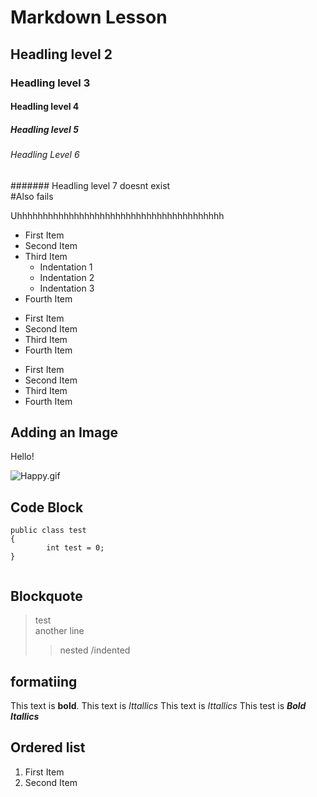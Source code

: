 # Markdown Lesson
## Headling level 2
### Headling level 3
#### Headling level 4
##### Headling level 5
###### Headling Level 6
####### Headling level 7 doesnt exist \
#Also fails

Uhhhhhhhhhhhhhhhhhhhhhhhhhhhhhhhhhhhhhhhh


- First Item
- Second Item
- Third Item
	- Indentation 1
	- Indentation 2
	- Indentation 3
- Fourth Item

* First Item
* Second Item
* Third Item
* Fourth Item

+ First Item
+ Second Item
+ Third Item
+ Fourth Item

## Adding an Image 

Hello!

![Happy.gif](./Images/Happy.gif)


## Code Block


```
public class test
{
		int test = 0;
}


```


## Blockquote
> test \
> another line
>> nested /indented


## formatiing

This text is **bold**.
This text is _Ittallics_
This text is *Ittallics*
This test is ***Bold Itallics***


## Ordered list 
<ol>
	<li>First Item</li>
	<li>Second Item</li>
</ol>
